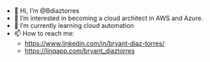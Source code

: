 - 👋 Hi, I’m @Bdiaztorres
- 👀 I’m interested in becoming a cloud architect in AWS and Azure.
- 🌱 I’m currently learning cloud automation
- 📫 How to reach me:
  - https://www.linkedin.com/in/bryant-diaz-torres/
  - https://linqapp.com/bryant_diaztorres

<!---
Bdiaztorres/Bdiaztorres is a ✨ special ✨ repository because its `README.md` (this file) appears on your GitHub profile.
You can click the Preview link to take a look at your changes.
--->
